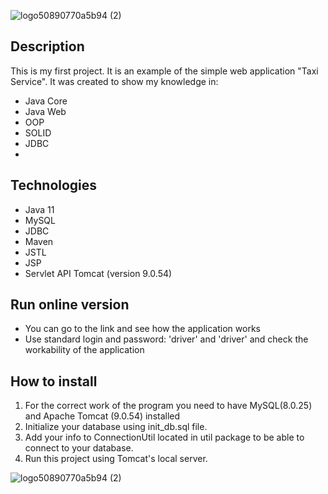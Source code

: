 ![logo50890770a5b94 (2)](https://user-images.githubusercontent.com/11314278/138258059-75476c52-5258-41ec-99d0-c28ef429f163.png)
## Description
This is my first project. It is an example of the simple web application "Taxi Service". It was created to show my knowledge in:
- Java Core
- Java Web
- OOP
- SOLID
- JDBC
- 
## Technologies
- Java 11
- MySQL
- JDBC
- Maven
- JSTL
- JSP
- Servlet API
  Tomcat (version 9.0.54)
  
## Run online version
- You can go to the link and see how the application works
- Use standard login and password: 'driver' and 'driver' and check the workability of the application

## How to install
1. For the correct work of the program you need to have MySQL(8.0.25) and Apache Tomcat (9.0.54) installed
2. Initialize your database using init_db.sql file.
3. Add your info to ConnectionUtil located in util package to be able to connect to your database.
4. Run this project using Tomcat's local server.

![logo50890770a5b94 (2)](https://user-images.githubusercontent.com/11314278/138258091-271e6e31-997d-4d67-92ba-ff1ea6704927.png)
